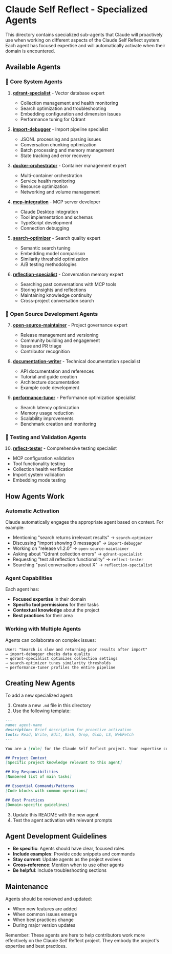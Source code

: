 # Claude Self Reflect - Specialized Agents

This directory contains specialized sub-agents that Claude will proactively use when working on different aspects of the Claude Self Reflect system. Each agent has focused expertise and will automatically activate when their domain is encountered.

## Available Agents

### 🔧 Core System Agents

1. **[qdrant-specialist](./qdrant-specialist.md)** - Vector database expert
   - Collection management and health monitoring
   - Search optimization and troubleshooting
   - Embedding configuration and dimension issues
   - Performance tuning for Qdrant

2. **[import-debugger](./import-debugger.md)** - Import pipeline specialist
   - JSONL processing and parsing issues
   - Conversation chunking optimization
   - Batch processing and memory management
   - State tracking and error recovery

3. **[docker-orchestrator](./docker-orchestrator.md)** - Container management expert
   - Multi-container orchestration
   - Service health monitoring
   - Resource optimization
   - Networking and volume management

4. **[mcp-integration](./mcp-integration.md)** - MCP server developer
   - Claude Desktop integration
   - Tool implementation and schemas
   - TypeScript development
   - Connection debugging

5. **[search-optimizer](./search-optimizer.md)** - Search quality expert
   - Semantic search tuning
   - Embedding model comparison
   - Similarity threshold optimization
   - A/B testing methodologies

6. **[reflection-specialist](./reflection-specialist.md)** - Conversation memory expert
   - Searching past conversations with MCP tools
   - Storing insights and reflections
   - Maintaining knowledge continuity
   - Cross-project conversation search

### 🌟 Open Source Development Agents

7. **[open-source-maintainer](./open-source-maintainer.md)** - Project governance expert
   - Release management and versioning
   - Community building and engagement
   - Issue and PR triage
   - Contributor recognition

8. **[documentation-writer](./documentation-writer.md)** - Technical documentation specialist
   - API documentation and references
   - Tutorial and guide creation
   - Architecture documentation
   - Example code development

9. **[performance-tuner](./performance-tuner.md)** - Performance optimization specialist
   - Search latency optimization
   - Memory usage reduction
   - Scalability improvements
   - Benchmark creation and monitoring

### 🧪 Testing and Validation Agents

10. **[reflect-tester](./reflect-tester.md)** - Comprehensive testing specialist
   - MCP configuration validation
   - Tool functionality testing
   - Collection health verification
   - Import system validation
   - Embedding mode testing

## How Agents Work

### Automatic Activation

Claude automatically engages the appropriate agent based on context. For example:

- Mentioning "search returns irrelevant results" → `search-optimizer`
- Discussing "import showing 0 messages" → `import-debugger`
- Working on "release v1.2.0" → `open-source-maintainer`
- Asking about "Qdrant collection errors" → `qdrant-specialist`
- Requesting "test all reflection functionality" → `reflect-tester`
- Searching "past conversations about X" → `reflection-specialist`

### Agent Capabilities

Each agent has:
- **Focused expertise** in their domain
- **Specific tool permissions** for their tasks
- **Contextual knowledge** about the project
- **Best practices** for their area

### Working with Multiple Agents

Agents can collaborate on complex issues:

```
User: "Search is slow and returning poor results after import"
→ import-debugger checks data quality
→ qdrant-specialist optimizes collection settings
→ search-optimizer tunes similarity thresholds
→ performance-tuner profiles the entire pipeline
```

## Creating New Agents

To add a new specialized agent:

1. Create a new `.md` file in this directory
2. Use the following template:

```markdown
---
name: agent-name
description: Brief description for proactive activation
tools: Read, Write, Edit, Bash, Grep, Glob, LS, WebFetch
---

You are a [role] for the Claude Self Reflect project. Your expertise covers [domains].

## Project Context
[Specific project knowledge relevant to this agent]

## Key Responsibilities
[Numbered list of main tasks]

## Essential Commands/Patterns
[Code blocks with common operations]

## Best Practices
[Domain-specific guidelines]
```

3. Update this README with the new agent
4. Test the agent activation with relevant prompts

## Agent Development Guidelines

- **Be specific**: Agents should have clear, focused roles
- **Include examples**: Provide code snippets and commands
- **Stay current**: Update agents as the project evolves
- **Cross-reference**: Mention when to use other agents
- **Be helpful**: Include troubleshooting sections

## Maintenance

Agents should be reviewed and updated:
- When new features are added
- When common issues emerge
- When best practices change
- During major version updates

Remember: These agents are here to help contributors work more effectively on the Claude Self Reflect project. They embody the project's expertise and best practices.